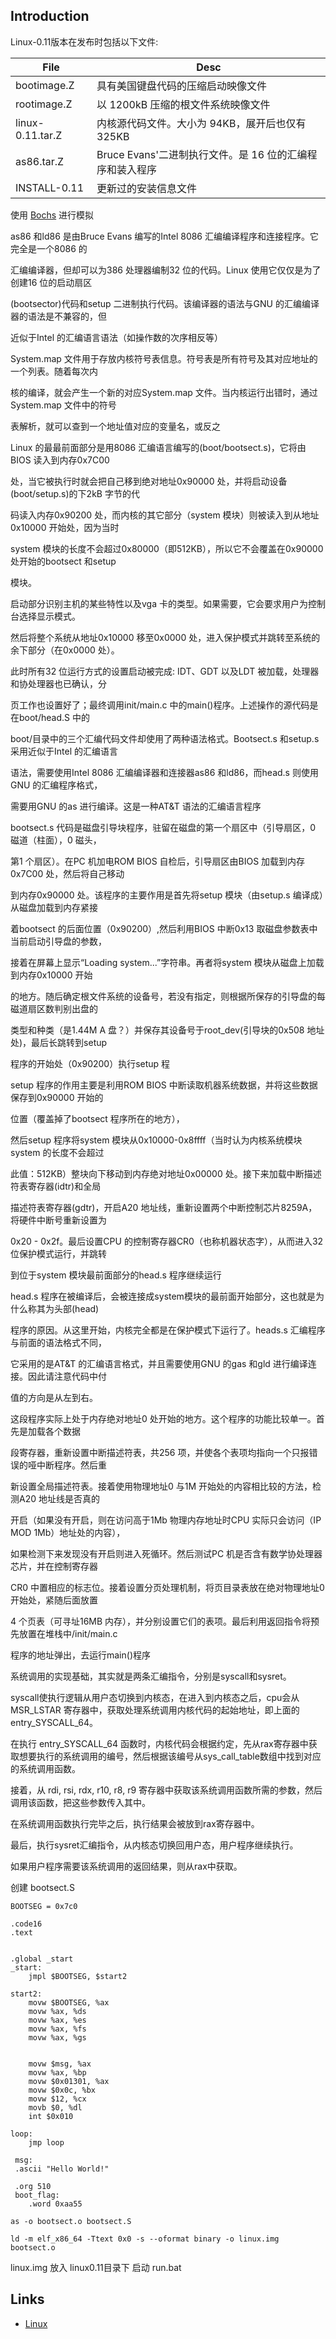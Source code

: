## Introduction

Linux-0.11版本在发布时包括以下文件:

| File             | Desc                                                     |
| ---------------- | -------------------------------------------------------- |
| bootimage.Z      | 具有美国键盘代码的压缩启动映像文件                       |
| rootimage.Z      | 以 1200kB 压缩的根文件系统映像文件                       |
| linux-0.11.tar.Z | 内核源代码文件。大小为 94KB，展开后也仅有 325KB          |
| as86.tar.Z       | Bruce Evans'二进制执行文件。是 16 位的汇编程序和装入程序 |
| INSTALL-0.11     | 更新过的安装信息文件                                     |



使用 [Bochs](/docs/CS/OS/Bochs.md) 进行模拟

as86 和ld86 是由Bruce Evans 编写的Intel 8086 汇编编译程序和连接程序。它完全是一个8086 的

汇编编译器，但却可以为386 处理器编制32 位的代码。Linux 使用它仅仅是为了创建16 位的启动扇区

(bootsector)代码和setup 二进制执行代码。该编译器的语法与GNU 的汇编编译器的语法是不兼容的，但

近似于Intel 的汇编语言语法（如操作数的次序相反等）



System.map 文件用于存放内核符号表信息。符号表是所有符号及其对应地址的一个列表。随着每次内

核的编译，就会产生一个新的对应System.map 文件。当内核运行出错时，通过System.map 文件中的符号

表解析，就可以查到一个地址值对应的变量名，或反之



Linux 的最最前面部分是用8086 汇编语言编写的(boot/bootsect.s)，它将由BIOS 读入到内存0x7C00

处，当它被执行时就会把自己移到绝对地址0x90000 处，并将启动设备(boot/setup.s)的下2kB 字节的代

码读入内存0x90200 处，而内核的其它部分（system 模块）则被读入到从地址0x10000 开始处，因为当时

system 模块的长度不会超过0x80000（即512KB），所以它不会覆盖在0x90000 处开始的bootsect 和setup

模块。



启动部分识别主机的某些特性以及vga 卡的类型。如果需要，它会要求用户为控制台选择显示模式。

然后将整个系统从地址0x10000 移至0x0000 处，进入保护模式并跳转至系统的余下部分（在0x0000 处）。

此时所有32 位运行方式的设置启动被完成: IDT、GDT 以及LDT 被加载，处理器和协处理器也已确认，分

页工作也设置好了；最终调用init/main.c 中的main()程序。上述操作的源代码是在boot/head.S 中的



boot/目录中的三个汇编代码文件却使用了两种语法格式。Bootsect.s 和setup.s 采用近似于Intel 的汇编语言

语法，需要使用Intel 8086 汇编编译器和连接器as86 和ld86，而head.s 则使用GNU 的汇编程序格式，

需要用GNU 的as 进行编译。这是一种AT&T 语法的汇编语言程序



bootsect.s 代码是磁盘引导块程序，驻留在磁盘的第一个扇区中（引导扇区，0 磁道（柱面），0 磁头，

第1 个扇区）。在PC 机加电ROM BIOS 自检后，引导扇区由BIOS 加载到内存0x7C00 处，然后将自己移动

到内存0x90000 处。该程序的主要作用是首先将setup 模块（由setup.s 编译成）从磁盘加载到内存紧接

着bootsect 的后面位置（0x90200）,然后利用BIOS 中断0x13 取磁盘参数表中当前启动引导盘的参数，

接着在屏幕上显示“Loading system...”字符串。再者将system 模块从磁盘上加载到内存0x10000 开始

的地方。随后确定根文件系统的设备号，若没有指定，则根据所保存的引导盘的每磁道扇区数判别出盘的

类型和种类（是1.44M A 盘？）并保存其设备号于root_dev(引导块的0x508 地址处)，最后长跳转到setup

程序的开始处（0x90200）执行setup 程



setup 程序的作用主要是利用ROM BIOS 中断读取机器系统数据，并将这些数据保存到0x90000 开始的

位置（覆盖掉了bootsect 程序所在的地方），



然后setup 程序将system 模块从0x10000-0x8ffff（当时认为内核系统模块system 的长度不会超过

此值：512KB）整块向下移动到内存绝对地址0x00000 处。接下来加载中断描述符表寄存器(idtr)和全局

描述符表寄存器(gdtr)，开启A20 地址线，重新设置两个中断控制芯片8259A，将硬件中断号重新设置为

0x20 - 0x2f。最后设置CPU 的控制寄存器CR0（也称机器状态字），从而进入32 位保护模式运行，并跳转

到位于system 模块最前面部分的head.s 程序继续运行





head.s 程序在被编译后，会被连接成system模块的最前面开始部分，这也就是为什么称其为头部(head)

程序的原因。从这里开始，内核完全都是在保护模式下运行了。heads.s 汇编程序与前面的语法格式不同，

它采用的是AT&T 的汇编语言格式，并且需要使用GNU 的gas 和gld 进行编译连接。因此请注意代码中付

值的方向是从左到右。

这段程序实际上处于内存绝对地址0 处开始的地方。这个程序的功能比较单一。首先是加载各个数据

段寄存器，重新设置中断描述符表，共256 项，并使各个表项均指向一个只报错误的哑中断程序。然后重

新设置全局描述符表。接着使用物理地址0 与1M 开始处的内容相比较的方法，检测A20 地址线是否真的

开启（如果没有开启，则在访问高于1Mb 物理内存地址时CPU 实际只会访问（IP MOD 1Mb）地址处的内容），

如果检测下来发现没有开启则进入死循环。然后测试PC 机是否含有数学协处理器芯片，并在控制寄存器

CR0 中置相应的标志位。接着设置分页处理机制，将页目录表放在绝对物理地址0 开始处，紧随后面放置

4 个页表（可寻址16MB 内存），并分别设置它们的表项。最后利用返回指令将预先放置在堆栈中/init/main.c

程序的地址弹出，去运行main()程序



系统调用的实现基础，其实就是两条汇编指令，分别是syscall和sysret。 

syscall使执行逻辑从用户态切换到内核态，在进入到内核态之后，cpu会从 MSR_LSTAR 寄存器中，获取处理系统调用内核代码的起始地址，即上面的 entry_SYSCALL_64。

在执行 entry_SYSCALL_64 函数时，内核代码会根据约定，先从rax寄存器中获取想要执行的系统调用的编号，然后根据该编号从sys_call_table数组中找到对应的系统调用函数。

接着，从 rdi, rsi, rdx, r10, r8, r9 寄存器中获取该系统调用函数所需的参数，然后调用该函数，把这些参数传入其中。

在系统调用函数执行完毕之后，执行结果会被放到rax寄存器中。

最后，执行sysret汇编指令，从内核态切换回用户态，用户程序继续执行。

如果用户程序需要该系统调用的返回结果，则从rax中获取。


创建 bootsect.S

```assembly
BOOTSEG = 0x7c0

.code16
.text


.global _start
_start:
    jmpl $BOOTSEG, $start2

start2:
    movw $BOOTSEG, %ax
    movw %ax, %ds
    movw %ax, %es
    movw %ax, %fs
    movw %ax, %gs


    movw $msg, %ax
    movw %ax, %bp
    movw $0x01301, %ax
    movw $0x0c, %bx
    movw $12, %cx
    movb $0, %dl
    int $0x010

loop:
    jmp loop

 msg:
 .ascii "Hello World!"

 .org 510
 boot_flag:
    .word 0xaa55

```


```shell
as -o bootsect.o bootsect.S

ld -m elf_x86_64 -Ttext 0x0 -s --oformat binary -o linux.img bootsect.o
```

linux.img 放入 linux0.11目录下 启动 run.bat

## Links

- [Linux](/docs/CS/OS/Linux/Linux.md)